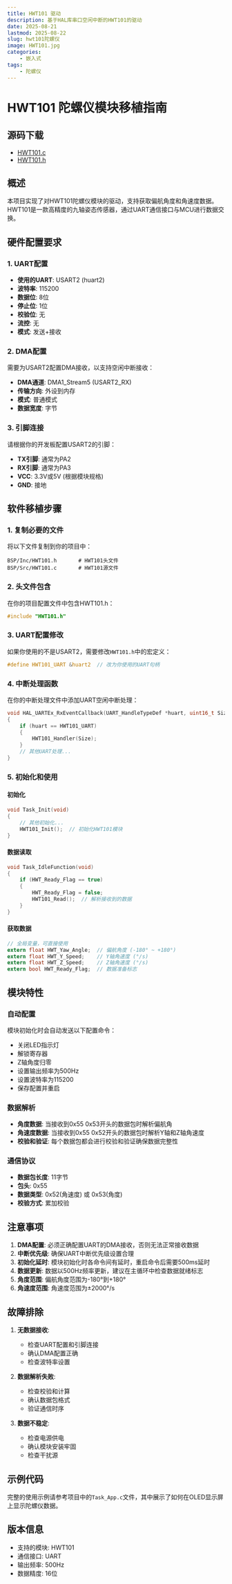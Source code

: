 ```yaml
---
title: HWT101 驱动
description: 基于HAL库串口空闲中断的HWT101的驱动
date: 2025-08-21
lastmod: 2025-08-22
slug: hwt101陀螺仪
image: HWT101.jpg
categories:
    - 嵌入式
tags:
    - 陀螺仪
---
```

# HWT101 陀螺仪模块移植指南

## 源码下载
- [HWT101.c](/code/HWT101/HWT101.c)
- [HWT101.h](/code/HWT101/HWT101.h)

## 概述
本项目实现了对HWT101陀螺仪模块的驱动，支持获取偏航角度和角速度数据。HWT101是一款高精度的九轴姿态传感器，通过UART通信接口与MCU进行数据交换。

## 硬件配置要求

### 1. UART配置
- **使用的UART**: USART2 (huart2)
- **波特率**: 115200
- **数据位**: 8位
- **停止位**: 1位
- **校验位**: 无
- **流控**: 无
- **模式**: 发送+接收

### 2. DMA配置
需要为USART2配置DMA接收，以支持空闲中断接收：
- **DMA通道**: DMA1_Stream5 (USART2_RX)
- **传输方向**: 外设到内存
- **模式**: 普通模式
- **数据宽度**: 字节

### 3. 引脚连接
请根据你的开发板配置USART2的引脚：
- **TX引脚**: 通常为PA2
- **RX引脚**: 通常为PA3
- **VCC**: 3.3V或5V (根据模块规格)
- **GND**: 接地

## 软件移植步骤

### 1. 复制必要的文件
将以下文件复制到你的项目中：
```
BSP/Inc/HWT101.h       # HWT101头文件
BSP/Src/HWT101.c       # HWT101源文件
```

### 2. 头文件包含
在你的项目配置文件中包含HWT101.h：
```c
#include "HWT101.h"
```

### 3. UART配置修改
如果你使用的不是USART2，需要修改`HWT101.h`中的宏定义：
```c
#define HWT101_UART &huart2  // 改为你使用的UART句柄
```

### 4. 中断处理函数
在你的中断处理文件中添加UART空闲中断处理：
```c
void HAL_UARTEx_RxEventCallback(UART_HandleTypeDef *huart, uint16_t Size)
{
    if (huart == HWT101_UART)
    {
        HWT101_Handler(Size);
    }
    // 其他UART处理...
}
```

### 5. 初始化和使用

#### 初始化
```c
void Task_Init(void)
{
    // 其他初始化...
    HWT101_Init();  // 初始化HWT101模块
}
```

#### 数据读取
```c
void Task_IdleFunction(void)
{
    if (HWT_Ready_Flag == true)
    {
        HWT_Ready_Flag = false;
        HWT101_Read();  // 解析接收到的数据
    }
}
```

#### 获取数据
```c
// 全局变量，可直接使用
extern float HWT_Yaw_Angle;  // 偏航角度 (-180° ~ +180°)
extern float HWT_Y_Speed;    // Y轴角速度 (°/s)
extern float HWT_Z_Speed;    // Z轴角速度 (°/s)
extern bool HWT_Ready_Flag;  // 数据准备标志
```

## 模块特性

### 自动配置
模块初始化时会自动发送以下配置命令：
- 关闭LED指示灯
- 解锁寄存器
- Z轴角度归零
- 设置输出频率为500Hz
- 设置波特率为115200
- 保存配置并重启

### 数据解析
- **角度数据**: 当接收到0x55 0x53开头的数据包时解析偏航角
- **角速度数据**: 当接收到0x55 0x52开头的数据包时解析Y轴和Z轴角速度
- **校验和验证**: 每个数据包都会进行校验和验证确保数据完整性

### 通信协议
- **数据包长度**: 11字节
- **包头**: 0x55
- **数据类型**: 0x52(角速度) 或 0x53(角度)
- **校验方式**: 累加校验

## 注意事项

1. **DMA配置**: 必须正确配置UART的DMA接收，否则无法正常接收数据
2. **中断优先级**: 确保UART中断优先级设置合理
3. **初始化延时**: 模块初始化时各命令间有延时，重启命令后需要500ms延时
4. **数据更新**: 数据以500Hz频率更新，建议在主循环中检查数据就绪标志
5. **角度范围**: 偏航角度范围为-180°到+180°
6. **角速度范围**: 角速度范围为±2000°/s

## 故障排除

1. **无数据接收**: 
   - 检查UART配置和引脚连接
   - 确认DMA配置正确
   - 检查波特率设置

2. **数据解析失败**:
   - 检查校验和计算
   - 确认数据包格式
   - 验证通信时序

3. **数据不稳定**:
   - 检查电源供电
   - 确认模块安装牢固
   - 检查干扰源

## 示例代码

完整的使用示例请参考项目中的`Task_App.c`文件，其中展示了如何在OLED显示屏上显示陀螺仪数据。

## 版本信息
- 支持的模块: HWT101
- 通信接口: UART
- 输出频率: 500Hz
- 数据精度: 16位
